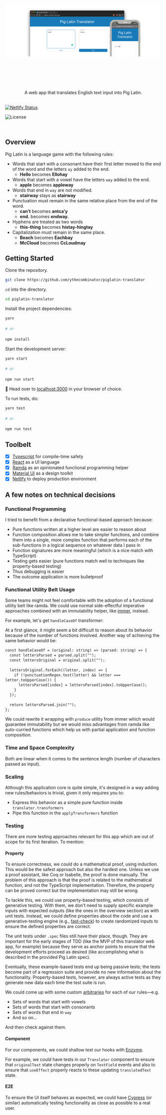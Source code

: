 <h1 align="center">
	<img src="preview.png" alt="Pig Latin">
	<br>
	<br>
</h1>

<br>
<br>

<p align="center">
	A web app that translates English text input into Pig Latin.
<br>
<br>

[![Netlify Status](https://api.netlify.com/api/v1/badges/3740ed5d-3061-4bf3-a0e5-d7c46d0d895a/deploy-status)](https://app.netlify.com/sites/piglatin-translator/deploys)

![License](https://img.shields.io/badge/license-MIT-brightgreen.svg)

</p>
<br>

## Overview

Pig Latin is a language game with the following rules:

- Words that start with a consonant have their first letter moved to the end of the word and the letters `ay` added to the end.
  - **Hello** becomes **Ellohay**
- Words that start with a vowel have the letters `way` added to the end.
  - **apple** becomes **appleway**
- Words that end in `way` are not modified.
  - **stairway** stays as **stairway**
- Punctuation must remain in the same relative place from the end of the word.
  - **can’t** becomes **antca’y**
  - **end.** becomes **endway.**
- Hyphens are treated as two words
  - **this-thing** becomes **histay-hingtay**
- Capitalization must remain in the same place.
  - **Beach** becomes **Eachbay**
  - **McCloud** becomes **CcLoudmay**

## Getting Started

Clone the repository.

```sh
git clone https://github.com/ythecombinator/piglatin-translator
```

`cd` into the directory.

```sh
cd piglatin-translator
```

Install the project dependencies:

```sh
yarn

# or

npm install
```

Start the development server:

```sh
yarn start

# or

npm run start
```

🚀 Head over to [localhost:3000](http://localhost:3000) in your browser of choice.

To run tests, do:

```sh
yarn test

# or

npm run test
```

## Toolbelt

- [x] [Typescript](https://www.typescriptlang.org) for compile-time safety
- [x] [React](https://reactjs.org) as a UI language
- [x] [Ramda](https://ramdajs.com/) as an opinionated functional programming helper
- [x] [Material UI](https://material-ui.com) as a design toolkit
- [x] [Netlify](https://www.netlify.com) to deploy production environment

## A few notes on technical decisions

### Functional Programming

I tried to benefit from a declarative functional-based approach because:

- Pure functions written at a higher level are easier to reason about
- Function composition allows me to take simpler functions, and combine them into a single, more complex function that performs each of the sub-functions in a logical sequence on whatever data I pass in
- Function signatures are more meaningful (which is a nice match with TypeScript)
- Testing gets easier (pure functions match well to techniques like property-based testing)
- Thus debugging is easier
- The outcome application is more bulletproof

### Functional Utility Belt Usage

Some teams might not feel comfortable with the adoption of a functional utility belt like ramda. We could use normal side-effectful imperative approaches combined with an immutability helper, like [immer](https://github.com/immerjs/immer), instead.

For example, let's get `handleCaseOf` transformer:

At a first glance, it might seem a bit difficult to reason about its behavior because of the number of functions involved. Another way of achieving the same behavior would be:

```tsx
const handleCaseOf = (original: string) => (parsed: string) => {
  const lettersParsed = parsed.split("");
  const lettersOriginal = original.split("");

  lettersOriginal.forEach((letter, index) => {
    if (!punctuationRegex.test(letter) && letter === letter.toUpperCase()) {
      lettersParsed[index] = lettersParsed[index].toUpperCase();
    }
  });

  return lettersParsed.join("");
};
```

We could rewrite it wrapping with `produce` utility from immer which would guarantee immutability but we would miss advantages from ramda like auto-curried functions which help us with partial application and function composition.

### Time and Space Complexity

Both are linear when it comes to the sentence length (number of characters passed as input).

### Scaling

Although this application core is quite simple, it's designed in a way adding new rules/behaviors is trivial, given it only requires you to:

- Express this behavior as a simple pure function inside `translator.transformers`
- Pipe this function in the `applyTransformers` function

### Testing

There are more testing approaches relevant for this app which are out of scope for its first iteration. To mention:

#### Property

To ensure correctness, we could do a mathematical proof, using induction. This would be the safest approach but also the hardest one. Unless we use a proof assistant, like Coq or Isabelle, the proof is done manually. The problem of this approach is that the proof is related to the mathematical function, and not the TypeScript implementation. Therefore, the property can be proved correct but the implementation may still be wrong.

To tackle this, we could use property-based testing, which consists of generative testing. With them, we don't need to supply specific example inputs with expected outputs (like the ones in the overview section) as with unit tests. Instead, we could define properties about the code and use a generative-testing engine (e.g., [fast-check](https://github.com/dubzzz/fast-check)) to create randomized inputs to ensure the defined properties are correct.

The unit tests under `.spec` files still have their place, though. They are important for the early stages of TDD (like the MVP of this translator web app, for example) because they serve as anchor points to ensure that the development efforts proceed as desired (like accomplishing what is described in the provided Pig Latin spec).

Eventually, these example-based tests end up being passive tests; the tests become part of a regression suite and provide no new information about the functionality. Property-based tests, however, are always active tests as they generate new data each time the test suite is run.

We could come up with some custom [arbitraries](https://github.com/dubzzz/fast-check/blob/master/documentation/Arbitraries.md) for each of our rules—e.g.

- Sets of words that start with vowels
- Sets of words that start with consonants
- Sets of words that end in `way`
- And so on...

And then check against them.

#### Component

For our components, we could shallow test our hooks with [Enzyme](https://enzymejs.github.io/enzyme/).

For example, we could have tests in our `Translator` component to ensure that `originalText` state changes properly on `TextField` events and also to ensure that `useEffect` properly reacts to these updating `translatedText` state.

#### E2E

To ensure the UI itself behaves as expected, we could have [Cypress](https://www.cypress.io/) (or similar) automatically testing functionality as close as possible to a real user.
